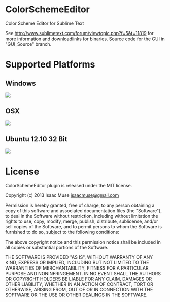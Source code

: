 ColorSchemeEditor
=================

Color Scheme Editor for Sublime Text

See http://www.sublimetext.com/forum/viewtopic.php?f=5&t=11819 for more information and downloadlinks for binaries. Source code for the GUI in "GUI_Source" branch.

# Supported Platforms
## Windows
<img src="https://dl.dropboxusercontent.com/u/342698/ColorSchemeEditor/CSE_WIN.png" border="0"/>

## OSX
<img src="https://dl.dropboxusercontent.com/u/342698/ColorSchemeEditor/CSE_OSX.png" border="0"/>

## Ubuntu 12.10 32 Bit
<img src="https://dl.dropboxusercontent.com/u/342698/ColorSchemeEditor/CSE_NIX.png" border="0"/>

# License

ColorSchemeEditor plugin is released under the MIT license.

Copyright (c) 2013 Isaac Muse <isaacmuse@gmail.com>

Permission is hereby granted, free of charge, to any person obtaining a copy of this software and associated documentation files (the "Software"), to deal in the Software without restriction, including without limitation the rights to use, copy, modify, merge, publish, distribute, sublicense, and/or sell copies of the Software, and to permit persons to whom the Software is furnished to do so, subject to the following conditions:

The above copyright notice and this permission notice shall be included in all copies or substantial portions of the Software.

THE SOFTWARE IS PROVIDED "AS IS", WITHOUT WARRANTY OF ANY KIND, EXPRESS OR IMPLIED, INCLUDING BUT NOT LIMITED TO THE WARRANTIES OF MERCHANTABILITY, FITNESS FOR A PARTICULAR PURPOSE AND NONINFRINGEMENT. IN NO EVENT SHALL THE AUTHORS OR COPYRIGHT HOLDERS BE LIABLE FOR ANY CLAIM, DAMAGES OR OTHER LIABILITY, WHETHER IN AN ACTION OF CONTRACT, TORT OR OTHERWISE, ARISING FROM, OUT OF OR IN CONNECTION WITH THE SOFTWARE OR THE USE OR OTHER DEALINGS IN THE SOFTWARE.
